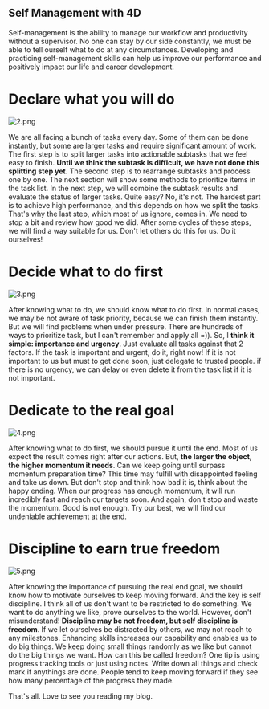 ## Self Management with 4D

Self-management is the ability to manage our workflow and productivity without a supervisor. No one can stay by our side constantly, we must be able to tell ourself what to do at any circumstances. Developing and practicing self-management skills can help us improve our performance and positively impact our life and career development.

# Declare what you will do

![2.png](https://cdn.hashnode.com/res/hashnode/image/upload/v1646554572222/5OxW5SIn4.png)

We are all facing a bunch of tasks every day. Some of them can be done instantly, but some are larger tasks and require significant amount of work. The first step is to split larger tasks into actionable subtasks that we feel easy to finish. **Until we think the subtask is difficult, we have not done this splitting step yet**. The second step is to rearrange subtasks and process one by one. The next section will show some methods to prioritize items in the task list. In the next step, we will combine the subtask results and evaluate the status of larger tasks. Quite easy? No, it's not. The hardest part is to achieve high performance, and this depends on how we split the tasks. That's why the last step, which most of us ignore, comes in. We need to stop a bit and review how good we did. After some cycles of these steps, we will find a way suitable for us. Don't let others do this for us. Do it ourselves!

# Decide what to do first

![3.png](https://cdn.hashnode.com/res/hashnode/image/upload/v1646554575196/-iudjAFUh.png)

After knowing what to do, we should know what to do first. In normal cases, we may be not aware of task priority, because we can finish them instantly. But we will find problems when under pressure. There are hundreds of ways to prioritize task, but I can't remember and apply all =)). So, I **think it simple: importance and urgency**. Just evaluate all tasks against that 2 factors. If the task is important and urgent, do it, right now! If it is not important to us but must to get done soon, just delegate to trusted people. if there is no urgency, we can delay or even delete it from the task list if it is not important. 

# Dedicate to the real goal

![4.png](https://cdn.hashnode.com/res/hashnode/image/upload/v1646554577397/m2K-yRZk5.png)

After knowing what to do first, we should pursue it until the end. Most of us expect the result comes right after our actions. But, **the larger the object, the higher momentum it needs**. Can we keep going until surpass momentum preparation time? This time may fulfill with disappointed feeling and take us down. But don't stop and think how bad it is, think about the happy ending. When our progress has enough momentum, it will run incredibly fast and reach our targets soon. And again, don't stop and waste the momentum. Good is not enough. Try our best, we will find our undeniable achievement at the end.

# Discipline to earn true freedom

![5.png](https://cdn.hashnode.com/res/hashnode/image/upload/v1646554579937/q2egrSIpN.png)

After knowing the importance of pursuing the real end goal, we should know how to motivate ourselves to keep moving forward. And the key is self discipline. I think all of us don't want to be restricted to do something. We want to do anything we like, prove ourselves to the world. However, don't misunderstand! **Discipline may be not freedom, but self discipline is freedom**. If we let ourselves be distracted by others, we may not reach to any milestones. Enhancing skills increases our capability and enables us to do big things. We keep doing small things randomly as we like but cannot do the big things we want. How can this be called freedom? One tip is using progress tracking tools or just using notes. Write down all things and check mark if anythings are done. People tend to keep moving forward if they see how many percentage of the progress they made.

That's all. Love to see you reading my blog.